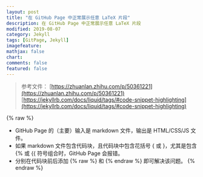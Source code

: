 ```yaml
---
layout: post
title: "在 GitHub Page 中正常展示任意 LaTeX 片段"
description: 在 GitHub Page 中正常展示任意 LaTeX 片段
modified: 2019-08-07
category: Jekyll
tags: [GitPage, Jekyll]
imagefeature:
mathjax: false
chart:
comments: false
featured: false
---
```


> 参考文件：
> [https://zhuanlan.zhihu.com/p/50361221](https://zhuanlan.zhihu.com/p/50361221)
> [https://jekyllrb.com/docs/liquid/tags/#code-snippet-highlighting](https://jekyllrb.com/docs/liquid/tags/#code-snippet-highlighting)

{% raw %}
- GitHub Page 的（主要）输入是 markdown 文件，输出是 HTML/CSS/JS 文件。
- 如果 markdown 文件包含代码块，且代码块中包含花括号 { 或 }，尤其是包含 {% 或 {{ 符号组合时，GitHub Page 会报错。
- 分别在代码块前后添加 {% raw %} 和 {% endraw %} 即可解决该问题。
{% endraw %}